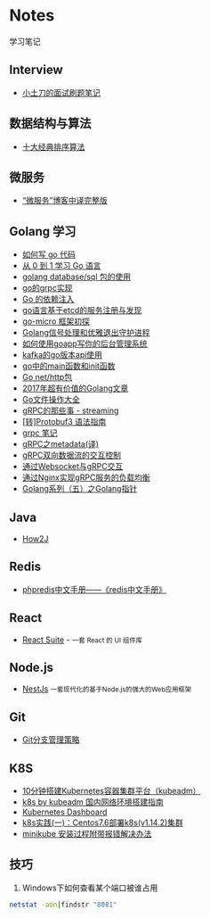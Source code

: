 # Notes
学习笔记

## Interview
- [小土刀的面试刷题笔记](https://wdxtub.com/interview/index.html)

## 数据结构与算法
- [十大经典排序算法](https://www.runoob.com/w3cnote/ten-sorting-algorithm.html)

## 微服务
- [“微服务”博客中译完整版](https://mp.weixin.qq.com/s?__biz=MjM5MjEwNTEzOQ==&mid=401500724&idx=1&sn=4e42fa2ffcd5732ae044fe6a387a1cc3#rd)

## Golang 学习
- [如何写 go 代码](https://studygolang.com/articles/2561)
- [从 0 到 1 学习 Go 语言](https://www.oschina.net/translate/learning-go-from-zero-to-hero)
- [golang database/sql 包的使用](https://blog.csdn.net/embinux/article/details/84031620)
- [go的grpc实现](https://blog.csdn.net/ys5773477/article/details/77834697)
- [Go 的依赖注入](https://studygolang.com/articles/14851?fr=sidebar)
- [go语言基于etcd的服务注册与发现](https://www.jianshu.com/p/7c0d23c818a5)
- [go-micro 框架初探](https://segmentfault.com/a/1190000017572032?utm_source=tag-newest)
- [Golang信号处理和优雅退出守护进程](https://www.jianshu.com/p/ae72ad58ecb6)
- [如何使用goapp写你的后台管理系统](https://www.cnblogs.com/hotion/p/11665837.html)
- [kafka的go版本api使用](https://blog.csdn.net/qq_32292967/article/details/78675116)
- [go中的main函数和init函数](https://blog.csdn.net/rznice/article/details/18987047)
- [Go net/http包](https://studygolang.com/articles/9467)
- [2017年超有价值的Golang文章](https://colobu.com/2017/12/28/top-golang-articles-of-2017/)
- [Go文件操作大全](https://colobu.com/2016/10/12/go-file-operations/)
- [gRPC的那些事 - streaming](https://colobu.com/2017/04/06/dive-into-gRPC-streaming/)
- [[转]Protobuf3 语法指南](https://colobu.com/2017/03/16/Protobuf3-language-guide/)
- [grpc 笔记](https://learnku.com/articles/23573/grpc-notes)
- [gRPC之metadata(译)](http://ralphbupt.github.io/2017/05/27/gRPC%E4%B9%8Bmetadata/)
- [gRPC双向数据流的交互控制](https://www.jianshu.com/p/5158d6686769)
- [通过Websocket与gRPC交互](https://www.jianshu.com/p/b325a2848275)
- [通过Nginx实现gRPC服务的负载均衡](https://www.jianshu.com/p/611d586f58cd)
- [Golang系列（五）之Golang指针](https://blog.csdn.net/huwh_/article/details/77879970)


## Java
- [How2J](https://how2j.cn/)

## Redis
- [phpredis中文手册——《redis中文手册》](https://www.cnblogs.com/ikodota/archive/2012/03/05/php_redis_cn.html#set)

## React
- [React Suite](https://rsuitejs.com/) - <small>一套 React 的 UI 组件库</small>

## Node.js
- [NestJs](https://exlley.gitbooks.io/nest-js/) <small>一套现代化的基于Node.js的强大的Web应用框架</small>

## Git
- [Git分支管理策略](http://www.ruanyifeng.com/blog/2012/07/git.html)

## K8S
- [10分钟搭建Kubernetes容器集群平台（kubeadm）](https://blog.51cto.com/lizhenliang/2296100)
- [k8s by kubeadm 国内网络环境搭建指南](https://github.com/nanmu42/k8s-by-kubeadm)
- [Kubernetes Dashboard](https://github.com/kubernetes/dashboard)
- [k8s实践(一)：Centos7.6部署k8s(v1.14.2)集群](https://blog.51cto.com/3241766/2405624)
- [minikube 安装过程附带报错解决办法](https://segmentfault.com/a/1190000020478007)




## 技巧
1. Windows下如何查看某个端口被谁占用
```sh
netstat -aon|findstr "8081"
```